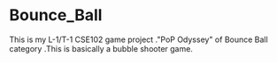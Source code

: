 # Bounce_Ball
This is my L-1/T-1 CSE102 game project ."PoP Odyssey" of Bounce Ball category .This is basically a bubble shooter game.
